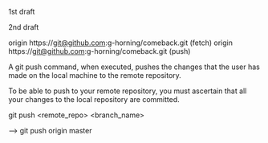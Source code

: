 1st draft

2nd draft

origin  https://git@github.com:g-horning/comeback.git (fetch)
origin  https://git@github.com:g-horning/comeback.git (push)

A git push command, when executed, pushes the changes that the user has made on the local machine to the remote repository.

To be able to push to your remote repository, you must ascertain that all your changes to the local repository are committed.

git push <remote_repo> <branch_name>

--> git push origin master